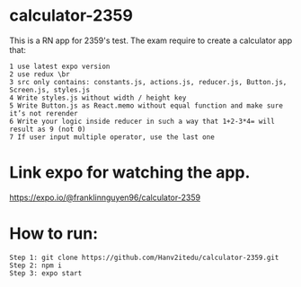 # calculator-2359
This is a RN app for 2359's test.
The exam require to create a calculator app that:
````
1 use latest expo version
2 use redux \br
3 src only contains: constants.js, actions.js, reducer.js, Button.js, Screen.js, styles.js
4 Write styles.js without ​width​ / ​height​ key
5 Write Button.js as ​React.memo​ without equal function and make sure it’s not rerender
6 Write your logic inside reducer in such a way that ​1+2-3*4=​ will result as 9 (not 0)
7 If user input multiple operator, use the last one

````
# Link expo for watching the app.
https://expo.io/@franklinnguyen96/calculator-2359

# How to run: 
````
Step 1: git clone https://github.com/Hanv2itedu/calculator-2359.git
Step 2: npm i
Step 3: expo start
````
